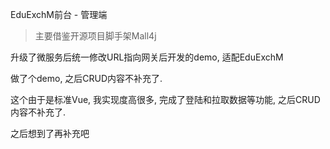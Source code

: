 EduExchM前台 - 管理端

> 主要借鉴开源项目脚手架Mall4j

升级了微服务后统一修改URL指向网关后开发的demo, 适配EduExchM

做了个demo, 之后CRUD内容不补充了.

这个由于是标准Vue, 我实现度高很多, 完成了登陆和拉取数据等功能, 之后CRUD
内容不补充了.

之后想到了再补充吧
